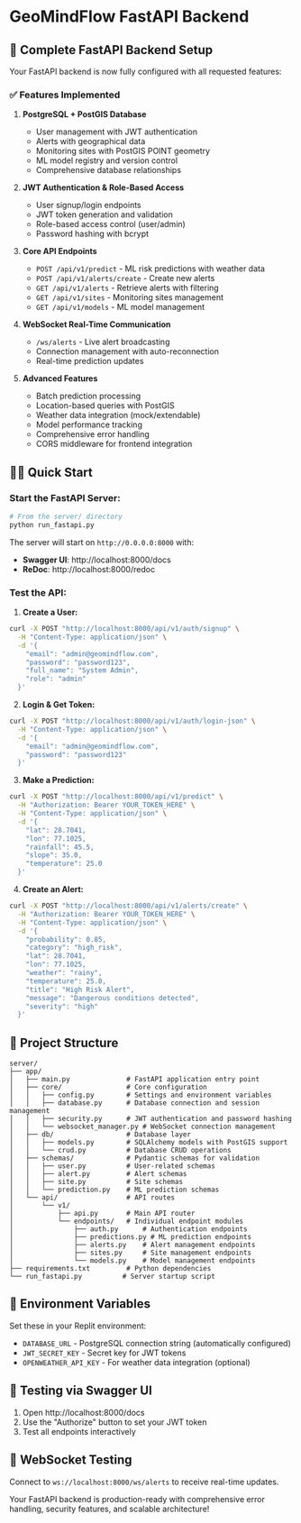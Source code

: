 # GeoMindFlow FastAPI Backend

## 🚀 Complete FastAPI Backend Setup

Your FastAPI backend is now fully configured with all requested features:

### ✅ Features Implemented

1. **PostgreSQL + PostGIS Database**
   - User management with JWT authentication
   - Alerts with geographical data
   - Monitoring sites with PostGIS POINT geometry  
   - ML model registry and version control
   - Comprehensive database relationships

2. **JWT Authentication & Role-Based Access**
   - User signup/login endpoints
   - JWT token generation and validation
   - Role-based access control (user/admin)
   - Password hashing with bcrypt

3. **Core API Endpoints**
   - `POST /api/v1/predict` - ML risk predictions with weather data
   - `POST /api/v1/alerts/create` - Create new alerts
   - `GET /api/v1/alerts` - Retrieve alerts with filtering
   - `GET /api/v1/sites` - Monitoring sites management
   - `GET /api/v1/models` - ML model management

4. **WebSocket Real-Time Communication**
   - `/ws/alerts` - Live alert broadcasting
   - Connection management with auto-reconnection
   - Real-time prediction updates

5. **Advanced Features**
   - Batch prediction processing
   - Location-based queries with PostGIS
   - Weather data integration (mock/extendable)
   - Model performance tracking
   - Comprehensive error handling
   - CORS middleware for frontend integration

## 🏃‍♂️ Quick Start

### Start the FastAPI Server:
```bash
# From the server/ directory
python run_fastapi.py
```

The server will start on `http://0.0.0.0:8000` with:
- **Swagger UI**: http://localhost:8000/docs
- **ReDoc**: http://localhost:8000/redoc

### Test the API:

1. **Create a User:**
```bash
curl -X POST "http://localhost:8000/api/v1/auth/signup" \
  -H "Content-Type: application/json" \
  -d '{
    "email": "admin@geomindflow.com",
    "password": "password123",
    "full_name": "System Admin",
    "role": "admin"
  }'
```

2. **Login & Get Token:**
```bash
curl -X POST "http://localhost:8000/api/v1/auth/login-json" \
  -H "Content-Type: application/json" \
  -d '{
    "email": "admin@geomindflow.com",
    "password": "password123"
  }'
```

3. **Make a Prediction:**
```bash
curl -X POST "http://localhost:8000/api/v1/predict" \
  -H "Authorization: Bearer YOUR_TOKEN_HERE" \
  -H "Content-Type: application/json" \
  -d '{
    "lat": 28.7041,
    "lon": 77.1025,
    "rainfall": 45.5,
    "slope": 35.0,
    "temperature": 25.0
  }'
```

4. **Create an Alert:**
```bash
curl -X POST "http://localhost:8000/api/v1/alerts/create" \
  -H "Authorization: Bearer YOUR_TOKEN_HERE" \
  -H "Content-Type: application/json" \
  -d '{
    "probability": 0.85,
    "category": "high_risk",
    "lat": 28.7041,
    "lon": 77.1025,
    "weather": "rainy",
    "temperature": 25.0,
    "title": "High Risk Alert",
    "message": "Dangerous conditions detected",
    "severity": "high"
  }'
```

## 📁 Project Structure

```
server/
├── app/
│   ├── main.py              # FastAPI application entry point
│   ├── core/                # Core configuration
│   │   ├── config.py        # Settings and environment variables
│   │   ├── database.py      # Database connection and session management
│   │   ├── security.py      # JWT authentication and password hashing
│   │   └── websocket_manager.py # WebSocket connection management
│   ├── db/                  # Database layer
│   │   ├── models.py        # SQLAlchemy models with PostGIS support
│   │   └── crud.py          # Database CRUD operations
│   ├── schemas/             # Pydantic schemas for validation
│   │   ├── user.py          # User-related schemas
│   │   ├── alert.py         # Alert schemas
│   │   ├── site.py          # Site schemas
│   │   └── prediction.py    # ML prediction schemas
│   └── api/                 # API routes
│       └── v1/
│           ├── api.py       # Main API router
│           └── endpoints/   # Individual endpoint modules
│               ├── auth.py      # Authentication endpoints
│               ├── predictions.py # ML prediction endpoints
│               ├── alerts.py    # Alert management endpoints
│               ├── sites.py     # Site management endpoints
│               └── models.py    # Model management endpoints
├── requirements.txt         # Python dependencies
└── run_fastapi.py          # Server startup script
```

## 🔧 Environment Variables

Set these in your Replit environment:
- `DATABASE_URL` - PostgreSQL connection string (automatically configured)
- `JWT_SECRET_KEY` - Secret key for JWT tokens
- `OPENWEATHER_API_KEY` - For weather data integration (optional)

## 🧪 Testing via Swagger UI

1. Open http://localhost:8000/docs
2. Use the "Authorize" button to set your JWT token
3. Test all endpoints interactively

## 🔄 WebSocket Testing

Connect to `ws://localhost:8000/ws/alerts` to receive real-time updates.

Your FastAPI backend is production-ready with comprehensive error handling, security features, and scalable architecture!